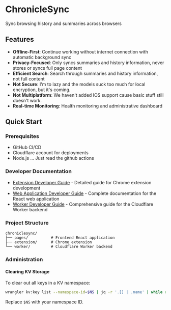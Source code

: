 # ChronicleSync

Sync browsing history and summaries across browsers

## Features

- **Offline-First**: Continue working without internet connection with automatic background sync
- **Privacy-Focused**: Only syncs summaries and history information, never stores or syncs full page content
- **Efficient Search**: Search through summaries and history information, not full content
- **Not Secure**: I'm to lazy and the models suck too much for local encryption, but it's coming.
- **Not Multiplatform**: We haven't added IOS support cause basic stuff still doesn't work.
- **Real-time Monitoring**: Health monitoring and administrative dashboard

## Quick Start

### Prerequisites
- GitHub CI/CD
- Cloudflare account for deployments
- Node.js ... Just read the github actions

### Developer Documentation
- [Extension Developer Guide](extension/DEVELOPER.md) - Detailed guide for Chrome extension development
- [Web Application Developer Guide](pages/DEVELOPER.md) - Complete documentation for the React web application
- [Worker Developer Guide](worker/DEVELOPER.md) - Comprehensive guide for the Cloudflare Worker backend

### Project Structure

```
chroniclesync/
├── pages/          # Frontend React application
├── extension/      # Chrome extension
└── worker/         # Cloudflare Worker backend
```

### Administration

#### Clearing KV Storage
To clear out all keys in a KV namespace:

```bash
wrangler kv:key list --namespace-id=$NS | jq -r '.[] | .name' | while read key; do wrangler kv:key delete "$key" --namespace-id=$NS; done
```

Replace `$NS` with your namespace ID.
